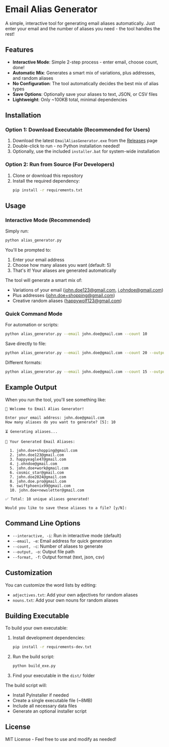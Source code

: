 # Email Alias Generator

A simple, interactive tool for generating email aliases automatically. Just enter your email and the number of aliases you need - the tool handles the rest!

## Features

- **Interactive Mode**: Simple 2-step process - enter email, choose count, done!
- **Automatic Mix**: Generates a smart mix of variations, plus addresses, and random aliases
- **No Configuration**: The tool automatically decides the best mix of alias types
- **Save Options**: Optionally save your aliases to text, JSON, or CSV files
- **Lightweight**: Only ~100KB total, minimal dependencies

## Installation

### Option 1: Download Executable (Recommended for Users)

1. Download the latest `EmailAliasGenerator.exe` from the [Releases](../../releases) page
2. Double-click to run - no Python installation needed!
3. Optionally, use the included `installer.bat` for system-wide installation

### Option 2: Run from Source (For Developers)

1. Clone or download this repository
2. Install the required dependency:
   ```bash
   pip install -r requirements.txt
   ```

## Usage

### Interactive Mode (Recommended)

Simply run:
```bash
python alias_generator.py
```

You'll be prompted to:
1. Enter your email address
2. Choose how many aliases you want (default: 5)
3. That's it! Your aliases are generated automatically

The tool will generate a smart mix of:
- Variations of your email (john.doe123@gmail.com, j.ohndoe@gmail.com)
- Plus addresses (john.doe+shopping@gmail.com)
- Creative random aliases (happywolf123@gmail.com)

### Quick Command Mode

For automation or scripts:
```bash
python alias_generator.py --email john.doe@gmail.com --count 10
```

Save directly to file:
```bash
python alias_generator.py --email john.doe@gmail.com --count 20 --output aliases.txt
```

Different formats:
```bash
python alias_generator.py --email john.doe@gmail.com --count 15 --output aliases.json --format json
```

## Example Output

When you run the tool, you'll see something like:
```
🌟 Welcome to Email Alias Generator!

Enter your email address: john.doe@gmail.com
How many aliases do you want to generate? [5]: 10

⏳ Generating aliases...

📧 Your Generated Email Aliases:

  1. john.doe+shopping@gmail.com
  2. john.doe123@gmail.com
  3. happyeagle47@gmail.com
  4. j.ohndoe@gmail.com
  5. john.doe+work@gmail.com
  6. cosmic_star@gmail.com
  7. john.doe2024@gmail.com
  8. john.doe.pro@gmail.com
  9. swiftphoenix99@gmail.com
  10. john.doe+newsletter@gmail.com

✅ Total: 10 unique aliases generated!

Would you like to save these aliases to a file? [y/N]:
```

## Command Line Options

- `--interactive, -i`: Run in interactive mode (default)
- `--email, -e`: Email address for quick generation
- `--count, -c`: Number of aliases to generate
- `--output, -o`: Output file path
- `--format, -f`: Output format (text, json, csv)

## Customization

You can customize the word lists by editing:
- `adjectives.txt`: Add your own adjectives for random aliases
- `nouns.txt`: Add your own nouns for random aliases

## Building Executable

To build your own executable:

1. Install development dependencies:
   ```bash
   pip install -r requirements-dev.txt
   ```

2. Run the build script:
   ```bash
   python build_exe.py
   ```

3. Find your executable in the `dist/` folder

The build script will:
- Install PyInstaller if needed
- Create a single executable file (~8MB)
- Include all necessary data files
- Generate an optional installer script

## License

MIT License - Feel free to use and modify as needed!
